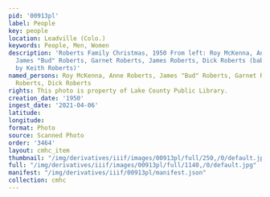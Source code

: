 ```yaml
---
pid: '00913pl'
label: People
key: people
location: Leadville (Colo.)
keywords: People, Men, Women
description: 'Roberts Family Christmas, 1950 From left: Roy McKenna, Anne Roberts,
  James "Bud" Roberts, Garnet Roberts, James Roberts, Dick Roberts (baby) (Donated
  by Keith Roberts)'
named_persons: Roy McKenna, Anne Roberts, James "Bud" Roberts, Garnet Roberts, James
  Roberts, Dick Roberts
rights: This photo is property of Lake County Public Library.
creation_date: '1950'
ingest_date: '2021-04-06'
latitude: 
longitude: 
format: Photo
source: Scanned Photo
order: '3464'
layout: cmhc_item
thumbnail: "/img/derivatives/iiif/images/00913pl/full/250,/0/default.jpg"
full: "/img/derivatives/iiif/images/00913pl/full/1140,/0/default.jpg"
manifest: "/img/derivatives/iiif/00913pl/manifest.json"
collection: cmhc
---
```

